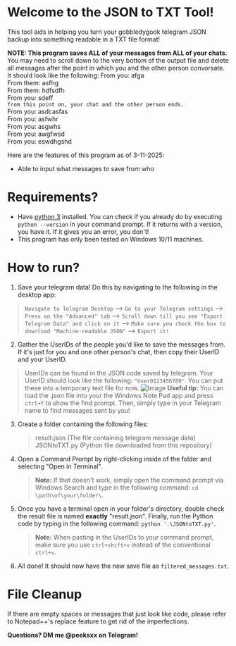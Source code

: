 
# Welcome to the JSON to TXT Tool!

This tool aids in helping you turn your gobbledygook telegram JSON backup into something readable in a TXT file format!

**NOTE: This program saves ALL of your messages from ALL of your chats.** You may need to scroll down to the very bottom of the output file and delete all messages after the point in which you and the other person convorsate. It should look like the following:
From you: afga <br />
From them: asfhg <br />
From them: hdfsdfh <br />
From you: sdeff <br />
`from this point on, your chat and the other person ends.` <br />
From you: asdcasfas <br />
From you: asfwhr <br />
From you: asgwhs <br />
From you: awgfwsd <br />
From you: eswdhgshd <br />

Here are the features of this program as of 3-11-2025:

- Able to input what messages to save from who

# Requirements?

- Have [python 3](https://www.python.org/downloads/) installed. You can check if you already do by executing `python --version` in your command prompt. If it returns with a version, you have it. If it gives you an error, you don't!
- This program has only been tested on Windows 10/11 machines.

# How to run?

1. Save your telegram data! Do this by navigating to the following in the desktop app:
> `Navigate to Telegram Desktop` --> `Go to your Telegram settings` --> `Press on the "Advanced" tab` --> `Scroll down till you see "Export Telegram Data" and click on it` --> `Make sure you check the box to download "Machine-readable JSON"` --> `Export it!`
2. Gather the UserIDs of the people you'd like to save the messages from. If it's just for you and one other person's chat, then copy their UserID and your UserID. 
> UserIDs can be found in the JSON code saved by telegram.  Your UserID should look like the following: `"User0123456789"`. You can put these into a temporary text file for now.
>  ![Image](https://github.com/user-attachments/assets/ae24b9ee-4b32-47f4-8edb-a2acfa6b1823)
>  **Useful tip:** You can load the .json file into your the Windows Note Pad app and press `ctrl+f` to show the find prompt. Then, simply type in your Telegram name to find messages sent by you!
3. Create a folder containing the following files:
	> result.json (The file containing telegram message data)
	> JSONtoTXT.py (Python file downloaded from this repository)
4. Open a Command Prompt by right-clicking inside of the folder and selecting "Open in Terminal".
	> **Note:** If that doesn't work, simply open the command prompt via Windows Search and type in the following command: `cd \path\of\your\folder\`.
5. Once you have a terminal open in your folder's directory, double check the result file is named **exactly** "result.json". Finally, run the Python code by typing in the following command: `python '.\JSONtoTXT.py'`.
	> **Note:** When pasting in the UserIDs to your command prompt, make sure you use `ctrl+shift+v` instead of the conventional `ctrl+v`.
6. All done! It should now have the new save file as `filtered_messages.txt`.

# File Cleanup
If there are empty spaces or messages that just look like code, please refer to Notepad++'s replace feature to get rid of the imperfections.

**Questions? DM me @peeksxx on Telegram!**
